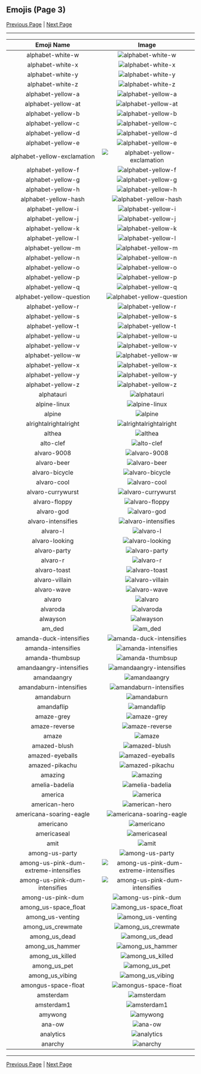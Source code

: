 
## Emojis (Page 3)

[Previous Page](/docs/hashicorp/page-a-0002.md)
  | [Next Page](/docs/hashicorp/page-a-0004.md)

<hr />

|Emoji Name|Image|
| :-: | :-: |
|alphabet-white-w| ![alphabet-white-w](/emojis/hashicorp/alphabet-white-w.png)|
|alphabet-white-x| ![alphabet-white-x](/emojis/hashicorp/alphabet-white-x.png)|
|alphabet-white-y| ![alphabet-white-y](/emojis/hashicorp/alphabet-white-y.png)|
|alphabet-white-z| ![alphabet-white-z](/emojis/hashicorp/alphabet-white-z.png)|
|alphabet-yellow-a| ![alphabet-yellow-a](/emojis/hashicorp/alphabet-yellow-a.png)|
|alphabet-yellow-at| ![alphabet-yellow-at](/emojis/hashicorp/alphabet-yellow-at.png)|
|alphabet-yellow-b| ![alphabet-yellow-b](/emojis/hashicorp/alphabet-yellow-b.png)|
|alphabet-yellow-c| ![alphabet-yellow-c](/emojis/hashicorp/alphabet-yellow-c.png)|
|alphabet-yellow-d| ![alphabet-yellow-d](/emojis/hashicorp/alphabet-yellow-d.png)|
|alphabet-yellow-e| ![alphabet-yellow-e](/emojis/hashicorp/alphabet-yellow-e.png)|
|alphabet-yellow-exclamation| ![alphabet-yellow-exclamation](/emojis/hashicorp/alphabet-yellow-exclamation.png)|
|alphabet-yellow-f| ![alphabet-yellow-f](/emojis/hashicorp/alphabet-yellow-f.png)|
|alphabet-yellow-g| ![alphabet-yellow-g](/emojis/hashicorp/alphabet-yellow-g.png)|
|alphabet-yellow-h| ![alphabet-yellow-h](/emojis/hashicorp/alphabet-yellow-h.png)|
|alphabet-yellow-hash| ![alphabet-yellow-hash](/emojis/hashicorp/alphabet-yellow-hash.png)|
|alphabet-yellow-i| ![alphabet-yellow-i](/emojis/hashicorp/alphabet-yellow-i.png)|
|alphabet-yellow-j| ![alphabet-yellow-j](/emojis/hashicorp/alphabet-yellow-j.png)|
|alphabet-yellow-k| ![alphabet-yellow-k](/emojis/hashicorp/alphabet-yellow-k.png)|
|alphabet-yellow-l| ![alphabet-yellow-l](/emojis/hashicorp/alphabet-yellow-l.png)|
|alphabet-yellow-m| ![alphabet-yellow-m](/emojis/hashicorp/alphabet-yellow-m.png)|
|alphabet-yellow-n| ![alphabet-yellow-n](/emojis/hashicorp/alphabet-yellow-n.png)|
|alphabet-yellow-o| ![alphabet-yellow-o](/emojis/hashicorp/alphabet-yellow-o.png)|
|alphabet-yellow-p| ![alphabet-yellow-p](/emojis/hashicorp/alphabet-yellow-p.png)|
|alphabet-yellow-q| ![alphabet-yellow-q](/emojis/hashicorp/alphabet-yellow-q.png)|
|alphabet-yellow-question| ![alphabet-yellow-question](/emojis/hashicorp/alphabet-yellow-question.png)|
|alphabet-yellow-r| ![alphabet-yellow-r](/emojis/hashicorp/alphabet-yellow-r.png)|
|alphabet-yellow-s| ![alphabet-yellow-s](/emojis/hashicorp/alphabet-yellow-s.png)|
|alphabet-yellow-t| ![alphabet-yellow-t](/emojis/hashicorp/alphabet-yellow-t.png)|
|alphabet-yellow-u| ![alphabet-yellow-u](/emojis/hashicorp/alphabet-yellow-u.png)|
|alphabet-yellow-v| ![alphabet-yellow-v](/emojis/hashicorp/alphabet-yellow-v.png)|
|alphabet-yellow-w| ![alphabet-yellow-w](/emojis/hashicorp/alphabet-yellow-w.png)|
|alphabet-yellow-x| ![alphabet-yellow-x](/emojis/hashicorp/alphabet-yellow-x.png)|
|alphabet-yellow-y| ![alphabet-yellow-y](/emojis/hashicorp/alphabet-yellow-y.png)|
|alphabet-yellow-z| ![alphabet-yellow-z](/emojis/hashicorp/alphabet-yellow-z.png)|
|alphatauri| ![alphatauri](/emojis/hashicorp/alphatauri.png)|
|alpine-linux| ![alpine-linux](/emojis/hashicorp/alpine-linux.png)|
|alpine| ![alpine](/emojis/hashicorp/alpine.png)|
|alrightalrightalright| ![alrightalrightalright](/emojis/hashicorp/alrightalrightalright.png)|
|althea| ![althea](/emojis/hashicorp/althea.png)|
|alto-clef| ![alto-clef](/emojis/hashicorp/alto-clef.jpg)|
|alvaro-9008| ![alvaro-9008](/emojis/hashicorp/alvaro-9008.jpg)|
|alvaro-beer| ![alvaro-beer](/emojis/hashicorp/alvaro-beer.png)|
|alvaro-bicycle| ![alvaro-bicycle](/emojis/hashicorp/alvaro-bicycle.png)|
|alvaro-cool| ![alvaro-cool](/emojis/hashicorp/alvaro-cool.png)|
|alvaro-currywurst| ![alvaro-currywurst](/emojis/hashicorp/alvaro-currywurst.jpg)|
|alvaro-floppy| ![alvaro-floppy](/emojis/hashicorp/alvaro-floppy.png)|
|alvaro-god| ![alvaro-god](/emojis/hashicorp/alvaro-god.png)|
|alvaro-intensifies| ![alvaro-intensifies](/emojis/hashicorp/alvaro-intensifies.gif)|
|alvaro-l| ![alvaro-l](/emojis/hashicorp/alvaro-l.png)|
|alvaro-looking| ![alvaro-looking](/emojis/hashicorp/alvaro-looking.gif)|
|alvaro-party| ![alvaro-party](/emojis/hashicorp/alvaro-party.jpg)|
|alvaro-r| ![alvaro-r](/emojis/hashicorp/alvaro-r.png)|
|alvaro-toast| ![alvaro-toast](/emojis/hashicorp/alvaro-toast.png)|
|alvaro-villain| ![alvaro-villain](/emojis/hashicorp/alvaro-villain.gif)|
|alvaro-wave| ![alvaro-wave](/emojis/hashicorp/alvaro-wave.png)|
|alvaro| ![alvaro](/emojis/hashicorp/alvaro.jpg)|
|alvaroda| ![alvaroda](/emojis/hashicorp/alvaroda.png)|
|alwayson| ![alwayson](/emojis/hashicorp/alwayson.png)|
|am_ded| ![am_ded](/emojis/hashicorp/am_ded.png)|
|amanda-duck-intensifies| ![amanda-duck-intensifies](/emojis/hashicorp/amanda-duck-intensifies.gif)|
|amanda-intensifies| ![amanda-intensifies](/emojis/hashicorp/amanda-intensifies.gif)|
|amanda-thumbsup| ![amanda-thumbsup](/emojis/hashicorp/amanda-thumbsup.gif)|
|amandaangry-intensifies| ![amandaangry-intensifies](/emojis/hashicorp/amandaangry-intensifies.gif)|
|amandaangry| ![amandaangry](/emojis/hashicorp/amandaangry.gif)|
|amandaburn-intensifies| ![amandaburn-intensifies](/emojis/hashicorp/amandaburn-intensifies.gif)|
|amandaburn| ![amandaburn](/emojis/hashicorp/amandaburn.gif)|
|amandaflip| ![amandaflip](/emojis/hashicorp/amandaflip.gif)|
|amaze-grey| ![amaze-grey](/emojis/hashicorp/amaze-grey.gif)|
|amaze-reverse| ![amaze-reverse](/emojis/hashicorp/amaze-reverse.gif)|
|amaze| ![amaze](/emojis/hashicorp/amaze.gif)|
|amazed-blush| ![amazed-blush](/emojis/hashicorp/amazed-blush.png)|
|amazed-eyeballs| ![amazed-eyeballs](/emojis/hashicorp/amazed-eyeballs.png)|
|amazed-pikachu| ![amazed-pikachu](/emojis/hashicorp/amazed-pikachu.gif)|
|amazing| ![amazing](/emojis/hashicorp/amazing.png)|
|amelia-badelia| ![amelia-badelia](/emojis/hashicorp/amelia-badelia.png)|
|america| ![america](/emojis/hashicorp/america.png)|
|american-hero| ![american-hero](/emojis/hashicorp/american-hero.jpg)|
|americana-soaring-eagle| ![americana-soaring-eagle](/emojis/hashicorp/americana-soaring-eagle.jpg)|
|americano| ![americano](/emojis/hashicorp/americano.png)|
|americaseal| ![americaseal](/emojis/hashicorp/americaseal.png)|
|amit| ![amit](/emojis/hashicorp/amit.png)|
|among-us-party| ![among-us-party](/emojis/hashicorp/among-us-party.gif)|
|among-us-pink-dum-extreme-intensifies| ![among-us-pink-dum-extreme-intensifies](/emojis/hashicorp/among-us-pink-dum-extreme-intensifies.gif)|
|among-us-pink-dum-intensifies| ![among-us-pink-dum-intensifies](/emojis/hashicorp/among-us-pink-dum-intensifies.gif)|
|among-us-pink-dum| ![among-us-pink-dum](/emojis/hashicorp/among-us-pink-dum.png)|
|among_us-space_float| ![among_us-space_float](/emojis/hashicorp/among_us-space_float.gif)|
|among_us-venting| ![among_us-venting](/emojis/hashicorp/among_us-venting.gif)|
|among_us_crewmate| ![among_us_crewmate](/emojis/hashicorp/among_us_crewmate.png)|
|among_us_dead| ![among_us_dead](/emojis/hashicorp/among_us_dead.png)|
|among_us_hammer| ![among_us_hammer](/emojis/hashicorp/among_us_hammer.gif)|
|among_us_killed| ![among_us_killed](/emojis/hashicorp/among_us_killed.gif)|
|among_us_pet| ![among_us_pet](/emojis/hashicorp/among_us_pet.gif)|
|among_us_vibing| ![among_us_vibing](/emojis/hashicorp/among_us_vibing.gif)|
|amongus-space-float| ![amongus-space-float](/emojis/hashicorp/amongus-space-float.gif)|
|amsterdam| ![amsterdam](/emojis/hashicorp/amsterdam.png)|
|amsterdam1| ![amsterdam1](/emojis/hashicorp/amsterdam1.png)|
|amywong| ![amywong](/emojis/hashicorp/amywong.png)|
|ana-ow| ![ana-ow](/emojis/hashicorp/ana-ow.png)|
|analytics| ![analytics](/emojis/hashicorp/analytics.png)|
|anarchy| ![anarchy](/emojis/hashicorp/anarchy.png)|

<hr/>

[Previous Page](/docs/hashicorp/page-a-0002.md)
  | [Next Page](/docs/hashicorp/page-a-0004.md)